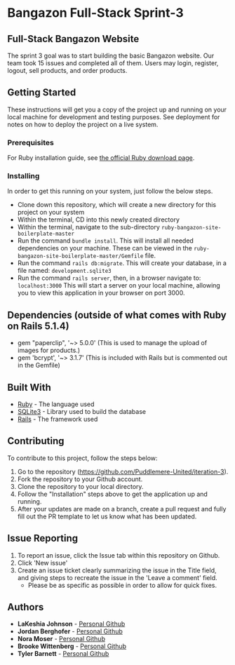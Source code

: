 # Bangazon Full-Stack Sprint-3
## Full-Stack Bangazon Website
The sprint 3 goal was to start building the basic Bangazon website. Our team took 15 issues and completed all of them. Users may login, register, logout, sell products, and order products.

## Getting Started

These instructions will get you a copy of the project up and running on your local machine for development and testing purposes. See deployment for notes on how to deploy the project on a live system.

### Prerequisites

For Ruby installation guide, see [the official Ruby download page](https://www.ruby-lang.org/en/downloads/).

### Installing

In order to get this running on your system, just follow the below steps. 

- Clone down this repository, which will create a new directory for this project on your system
- Within the terminal, CD into this newly created directory
- Within the terminal, navigate to the sub-directory ```ruby-bangazon-site-boilerplate-master```
- Run the command ```bundle install```. This will install all needed dependencies on your machine. These can be viewed in the ```ruby-bangazon-site-boilerplate-master/Gemfile``` file.
- Run the command ```rails db:migrate```. This will create your database, in a file named: ```development.sqlite3```
- Run the command ```rails server```, then, in a browser navigate to: ```localhost:3000``` This will start a server on your local machine, allowing you to view this application in your browser on port 3000.


## Dependencies (outside of what comes with Ruby on Rails 5.1.4)
* gem "paperclip", '~> 5.0.0' (This is used to manage the upload of images for products.)
* gem 'bcrypt', '~> 3.1.7' (This is included with Rails but is commented out in the Gemfile)

## Built With
* [Ruby](http://ruby-lang.org/) - The language used
* [SQLite3](https://www.sqlite.org/version3.html) - Library used to build the database
* [Rails](http://rubyonrails.org/) - The framework used

## Contributing

To contribute to this project, follow the steps below:

1. Go to the repository (https://github.com/Puddlemere-United/iteration-3).
1. Fork the repository to your Github account.
1. Clone the repository to your local directory.
1. Follow the "Installation" steps above to get the application up and running.
1. After your updates are made on a branch, create a pull request and fully fill out the PR template to let us know what has been updated.

## Issue Reporting

1. To report an issue, click the Issue tab within this repository on Github.
1. Click 'New issue'
1. Create an issue ticket clearly summarizing the issue in the Title field, and giving steps to recreate the issue in the 'Leave a comment' field.
    * Please be as specific as possible in order to allow for quick fixes.

## Authors

* **LaKeshia Johnson** - [Personal Github](https://github.com/LaKeshiaJohnson)
* **Jordan Berghofer** - [Personal Github](https://github.com/jordanberghofer)
* **Nora Moser** - [Personal Github](https://github.com/NoraMoser)
* **Brooke Wittenberg** - [Personal Github](https://github.com/brooksquil)
* **Tyler Barnett** - [Personal Github](https://github.com/tylerb33)
